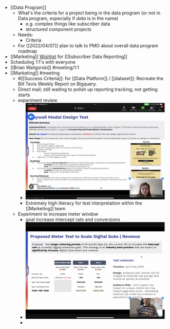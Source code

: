 - [[Data Program]]
	- What's the criteria for a project being in the data program (or not in Data program, especially if _data_ is in the name)
		- e.g. complex things like subscriber data
		- structured component projects
	- Needs:
		- Criteria
	- For [[2022/04/07]] plan to talk to PMO about overall data program roadmap
- [[Marketing]] [Wishlist](https://docs.google.com/spreadsheets/d/1BTmtHjd4_el0AMrm537RW3kNdyFCAoykzkqETUV0DyI/edit?usp=sharing) for [[Subscriber Data Reporting]]
- Scheduling 1:1's with everyone
- [[Brian Waligorski]] #meeting/1:1
- [[Marketing]] #meeting
	- #[[Success Criteria]]: for [[Data Platform]] / [[dataset]]: Recreate the Bill Tevis Weekly Report on Bigquery.
	- Direct mail; still waiting to polish up reporting tracking; not getting starts
	- experiment review
		- ![2022-03-30-14-04-07.jpeg](../assets/2022-03-30-14-04-07.jpeg)
		- Extremely high literacy for test interpretation within the [[Marketing]] team
	- Experiment to increase meter window
		- goal increase intercept rate and conversions
		- ![2022-03-30-14-07-07.jpeg](../assets/2022-03-30-14-07-07.jpeg)
		-